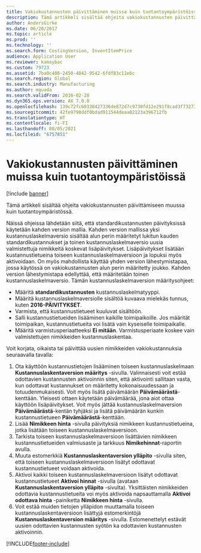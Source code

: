```yaml
---
title: Vakiokustannusten päivittäminen muissa kuin tuotantoympäristöissä
description: Tämä artikkeli sisältää ohjeita vakiokustannusten päivittämiseen muussa kuin tuotantoympäristössä.
author: AndersGirke
ms.date: 06/20/2017
ms.topic: article
ms.prod: ''
ms.technology: ''
ms.search.form: CostingVersion, InventItemPrice
audience: Application User
ms.reviewer: kamaybac
ms.custom: 79723
ms.assetid: 7ba0c408-2450-4042-9542-6fdf83c12e6c
ms.search.region: Global
ms.search.industry: Manufacturing
ms.author: mguada
ms.search.validFrom: 2016-02-28
ms.dyn365.ops.version: AX 7.0.0
ms.openlocfilehash: 139c72fc60330427336de872d7c9730fd12e291f8cad3f7327380b2003535d78
ms.sourcegitcommit: 42fe9790ddf0bdad911544deaa82123a396712fb
ms.translationtype: HT
ms.contentlocale: fi-FI
ms.lasthandoff: 08/05/2021
ms.locfileid: "6757851"
---
```

# <a name="update-standard-costs-in-a-non-manufacturing-environment"></a>Vakiokustannusten päivittäminen muissa kuin tuotantoympäristöissä

[!include [banner](../includes/banner.md)]

Tämä artikkeli sisältää ohjeita vakiokustannusten päivittämiseen muussa kuin tuotantoympäristössä.

Näissä ohjeissa lähdetään siitä, että standardikustannusten päivityksissä käytetään kahden version mallia. Kahden version mallissa yksi kustannuslaskelmaversio sisältää alun perin määritetyt lukitun kauden standardikustannukset ja toinen kustannuslaskelmaversio uusia valmistettuja nimikkeitä koskevat lisäpäivitykset. Lisäpäivitykset lisätään kustannustietueina toiseen kustannuslaskelmaversioon ja lopuksi myös aktivoidaan. On myös mahdollista käyttää yhden version lähestymistapaa, jossa käytössä on vakiokustannusten alun perin määritetty joukko. Kahden version lähestymistapa edellyttää, että määritetään toinen kustannuslaskelmaversio. Tämän kustannuslaskelmaversion määritysohjeet:

-   Määritä **standardikustannusten** kustannuslaskelmatyyppi.
-   Määritä kustannuslaskelmaversiolle sisältöä kuvaava mielekäs tunnus, kuten **2016-PÄIVITYKSET**.
-   Varmista, että kustannustietueet kuuluvat sisältöön.
-   Salli kustannustietueiden lisääminen kaikille toimipaikoille. Jos määrität toimipaikan, kustannustietueita voi lisätä vain kyseiselle toimipaikalle.
-   Määritä varmistusperiaatteeksi **Ei mitään**. Varmistusperiaate koskee vain valmistettujen nimikkeiden kustannuslaskentaa.

Voit korjata, oikaista tai päivittää uusien nimikkeiden vakiokustannuksia seuraavalla tavalla:

1.  Ota käyttöön kustannustietojen lisääminen toiseen kustannuslaskelmaan **Kustannuslaskentaversion** **määritys** -sivulla. Valinnaisesti voit estää odottavien kustannusten aktivoinnin siten, että aktivointi sallitaan vasta, kun odottavat kustannukset on määritetty kokonaisuudessaan ja totuudenmukaisesti. Voit myös lisätä päivämäärän **Päivämäärästä**-kenttään. Yleisesti ottaen käytetään päivämäärää, jona aiot ottaa käyttöön lisäpäivitykset. Voit myös jättää kustannuslaskelmaversion **Päivämäärästä**-kentän tyhjäksi ja lisätä päivämäärän kunkin kustannustietueen **Päivämäärästä**-kenttään.
2.  Lisää **Nimikkeen hinta** -sivulla päivityksiä nimikkeen kustannustietueina, jotka lisätään toiseen kustannuslaskelmaversioon.
3.  Tarkista toiseen kustannuslaskelmaversioon lisättävien nimikkeen kustannustietueiden valmiusaste ja tarkkuus **Nimikehinnat**-raportin avulla.
4.  Muuta estomerkkiä **Kustannuslaskentaversion ylläpito** -sivulla siten, että toiseen kustannuslaskelmaversioon lisätyt odottavat kustannustietueet voidaan aktivoida.
5.  Aktivoi kaikki toiseen kustannuslaskelmaversioon lisätyt odottavat kustannustietueet **Aktivoi hinnat** -sivulla (avataan **Kustannuslaskentaversion ylläpito** -sivulta). Yksittäisten nimikkeiden odottavia kustannustietueita voi myös aktivoida napsauttamalla **Aktivoi odottava hinta** -painiketta **Nimikkeen hinta** -sivulla.
6.  Voit estää muiden tietojen ylläpidon muuttamalla toiseen kustannuslaskentaversioon lisättyjä estomerkintöjä **Kustannuslaskentaversion määritys** -sivulla. Estomenettelyt estävät uusien odottavien kustannusten syötön ka odottavien kustannusten aktivoinnin.






[!INCLUDE[footer-include](../../includes/footer-banner.md)]
